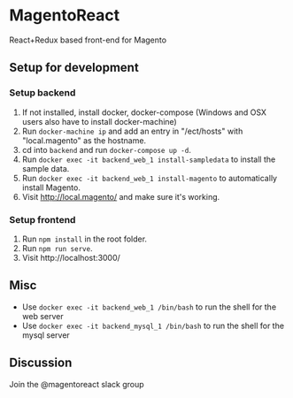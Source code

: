# MagentoReact
React+Redux based front-end for Magento

## Setup for development

### Setup backend
1. If not installed, install docker, docker-compose (Windows and OSX users also have to install docker-machine)
2. Run `docker-machine ip` and add an entry in "/ect/hosts" with "local.magento" as the hostname.
3. cd into `backend` and run `docker-compose up -d`.
4. Run `docker exec -it backend_web_1 install-sampledata` to install the sample data.
5. Run `docker exec -it backend_web_1 install-magento` to automatically install Magento.
6. Visit http://local.magento/ and make sure it's working.

### Setup frontend
1. Run `npm install` in the root folder.
2. Run `npm run serve`.
6. Visit http://localhost:3000/

## Misc

* Use `docker exec -it backend_web_1 /bin/bash` to run the shell for the web server
* Use `docker exec -it backend_mysql_1 /bin/bash` to run the shell for the mysql server

## Discussion

Join the @magentoreact slack group
